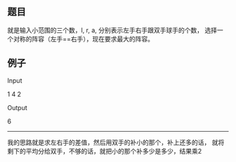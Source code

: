 ## 题目

就是输入小范围的三个数，l, r, a, 分别表示左手右手跟双手球手的个数，
选择一个对称的阵容（左手==右手），现在要求最大的阵容。

## 例子

Input  

1 4 2

Output  

6

_____

我的思路就是求左右手的差值，然后用双手的补小的那个，补上还多的话，
就将剩下的平均分给双手，不够的话，就把小的那个补多少是多少，结果乘2

